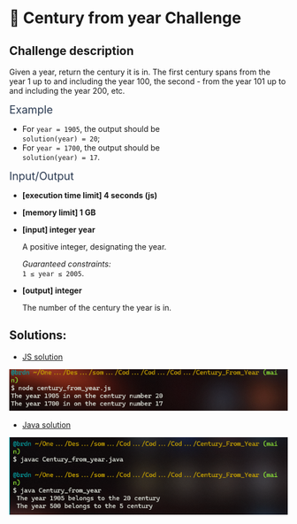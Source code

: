 # :large_blue_diamond: Century from year Challenge

## Challenge description
<div class="markdown -arial"><p>Given a year, return the century it is in. The first century spans from the year 1 up to and including the year 100, the second - from the year 101 up to and including the year 200, etc.</p>
<p><span class="markdown--header" style="color:#2b3b52;font-size:1.4em">Example</span></p>
<ul>
<li>For <code>year = 1905</code>, the output should be<br>
<code>solution(year) = 20</code>;</li>
<li>For <code>year = 1700</code>, the output should be<br>
<code>solution(year) = 17</code>.</li>
</ul>
<p><span class="markdown--header" style="color:#2b3b52;font-size:1.4em">Input/Output</span></p>
<ul>
<li>
<p><strong>[execution time limit] 4 seconds (js)</strong></p>
</li>
<li>
<p><strong>[memory limit] 1 GB</strong></p>
</li>
<li>
<p><strong>[input] integer year</strong></p>
<p>A positive integer, designating the year.</p>
<p><em>Guaranteed constraints:</em><br>
<code>1 ≤ year ≤ 2005</code>.</p>
</li>
<li>
<p><strong>[output] integer</strong></p>
<p>The number of the century the year is in.</p>
</li>
</ul>
</div>


## Solutions:

- [JS solution](Century_from_year.js)

![JS Execution](century_from_year_js.png)

- [Java solution](Century_from_year.java)

![Java Execution](century_from_year_java.png)
